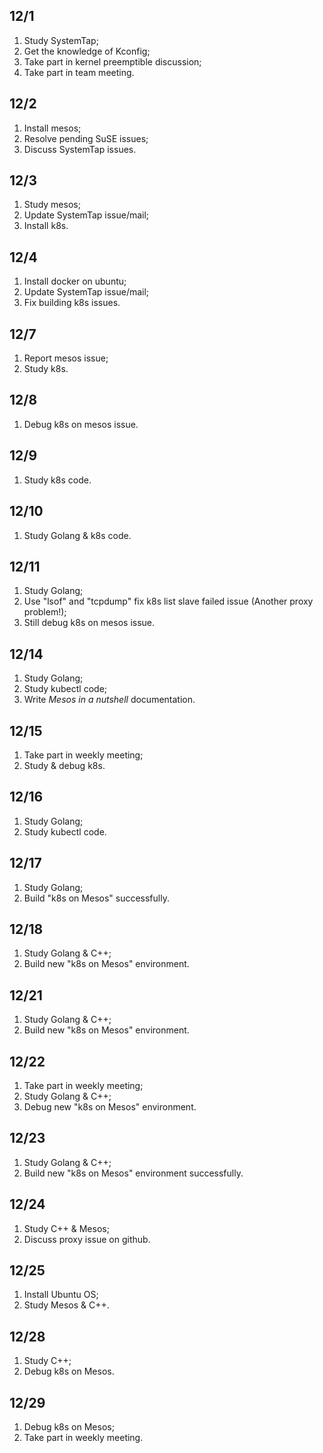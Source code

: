 ## 12/1
1. Study SystemTap;
2. Get the knowledge of Kconfig;
3. Take part in kernel preemptible discussion;
4. Take part in team meeting.

## 12/2
1. Install mesos;
2. Resolve pending SuSE issues;
3. Discuss SystemTap issues.

## 12/3
1. Study mesos;
2. Update SystemTap issue/mail;
3. Install k8s.

## 12/4
1. Install docker on ubuntu;
2. Update SystemTap issue/mail;
3. Fix building k8s issues.

## 12/7
1. Report mesos issue;
2. Study k8s.  

## 12/8
1. Debug k8s on mesos issue.

## 12/9
1. Study k8s code.  

## 12/10
1. Study Golang & k8s code. 

## 12/11
1. Study Golang;
2. Use "lsof" and "tcpdump" fix k8s list slave failed issue (Another proxy problem!);
3. Still debug k8s on mesos issue.

## 12/14
1. Study Golang;
2. Study kubectl code;
3. Write _Mesos in a nutshell_ documentation.  

## 12/15
1. Take part in weekly meeting;
2. Study & debug k8s.  

## 12/16
1. Study Golang;
2. Study kubectl code.  

## 12/17
1. Study Golang;
2. Build "k8s on Mesos" successfully.

## 12/18
1. Study Golang & C++;
2. Build new "k8s on Mesos" environment.

## 12/21
1. Study Golang & C++;
2. Build new "k8s on Mesos" environment.

## 12/22
1. Take part in weekly meeting;
2. Study Golang & C++;
3. Debug new "k8s on Mesos" environment.  

## 12/23
1. Study Golang & C++;
2. Build new "k8s on Mesos" environment successfully. 

## 12/24
1. Study C++ & Mesos;
2. Discuss proxy issue on github.

## 12/25
1. Install Ubuntu OS;
2. Study Mesos & C++.

## 12/28
1. Study C++;
2. Debug k8s on Mesos.

## 12/29
1. Debug k8s on Mesos;
2. Take part in weekly meeting.
